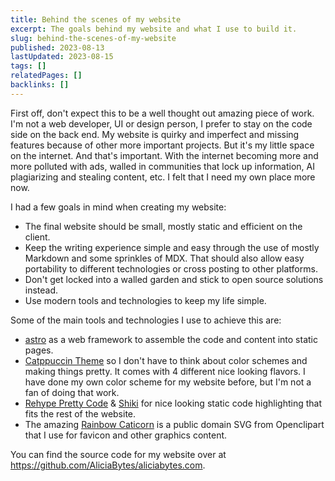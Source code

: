 ```yaml
---
title: Behind the scenes of my website
excerpt: The goals behind my website and what I use to build it.
slug: behind-the-scenes-of-my-website
published: 2023-08-13
lastUpdated: 2023-08-15
tags: []
relatedPages: []
backlinks: []
---
```


First off, don't expect this to be a well thought out amazing piece of work. I'm not a web developer, UI or design person, I prefer to stay on the code side on the back end. My website is quirky and imperfect and missing features because of other more important projects. But it's my little space on the internet. And that's important. With the internet becoming more and more polluted with ads, walled in communities that lock up information, AI plagiarizing and stealing content, etc. I felt that I need my own place more now.

I had a few goals in mind when creating my website:

- The final website should be small, mostly static and efficient on the client.
- Keep the writing experience simple and easy through the use of mostly Markdown and some sprinkles of MDX. That should also allow easy portability to different technologies or cross posting to other platforms.
- Don't get locked into a walled garden and stick to open source solutions instead.
- Use modern tools and technologies to keep my life simple.

Some of the main tools and technologies I use to achieve this are:

- [astro](https://astro.build/) as a web framework to assemble the code and content into static pages.
- [Catppuccin Theme](https://github.com/catppuccin/catppuccin) so I don't have to think about color schemes and making things pretty. It comes with 4 different nice looking flavors. I have done my own color scheme for my website before, but I'm not a fan of doing that work.
- [Rehype Pretty Code](https://rehype-pretty-code.netlify.app/) & [Shiki](https://github.com/shikijs/shiki) for nice looking static code highlighting that fits the rest of the website.
- The amazing [Rainbow Caticorn](https://openclipart.org/detail/222469/rainbow-caticorn) is a public domain SVG from Openclipart that I use for favicon and other graphics content.

You can find the source code for my website over at https://github.com/AliciaBytes/aliciabytes.com.
